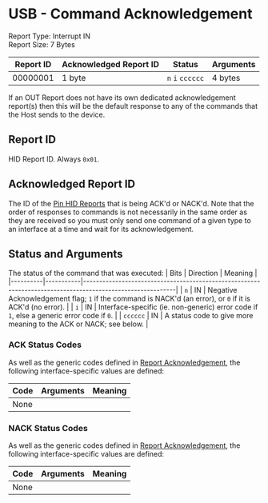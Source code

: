 # USB - Command Acknowledgement
Report Type: Interrupt IN<br />
Report Size: 7 Bytes

| Report ID | Acknowledged Report ID | Status                     | Arguments |
|-----------|------------------------|----------------------------|-----------|
| 00000001  | 1 byte                 | `n`&nbsp;`i`&nbsp;`cccccc` | 4 bytes   |

If an OUT Report does not have its own dedicated acknowledgement report(s) then this will be the default response to any of the commands that the Host sends to the
device.

## Report ID
HID Report ID.  Always `0x01`.

## Acknowledged Report ID
The ID of the [Pin HID Reports](../Hid.md) that is being ACK'd or NACK'd.  Note that the order of responses to commands is not necessarily in the same
order as they are received so you must only send one command of a given type to an interface at a time and wait for its acknowledgement.

## Status and Arguments
The status of the command that was executed:
| Bits     | Direction | Meaning                                                                                                   |
|----------|-----------|-----------------------------------------------------------------------------------------------------------|
| `n`      | IN        | Negative Acknowledgement flag; `1` if the command is NACK'd (an error), or `0` if it is ACK'd (no error). |
| `i`      | IN        | Interface-specific (ie. non-generic) error code if `1`, else a generic error code if `0`.                 |
| `cccccc` | IN        | A status code to give more meaning to the ACK or NACK; see below.                                         |

### ACK Status Codes
As well as the generic codes defined in [Report Acknowledgement](../../Reports/0x01.md), the following interface-specific values are defined:

| Code | Arguments             | Meaning                                        |
|------|-----------------------|------------------------------------------------|
| None |                       |                                                |

### NACK Status Codes
As well as the generic codes defined in [Report Acknowledgement](../../Reports/0x01.md), the following interface-specific values are defined:

| Code | Arguments             | Meaning                                                      |
|------|-----------------------|--------------------------------------------------------------|
| None |                       |                                                              |
